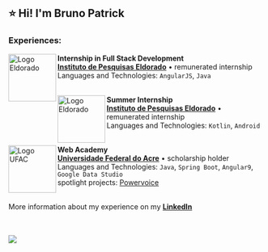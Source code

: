 ## ⭐ Hi! I'm Bruno Patrick
### Experiences:

[<img align="left" height="94px" width="94px" alt="Logo Eldorado" src="https://imgur.com/IS6QyOG"/>](https://www.eldorado.org.br/)

**Internship in Full Stack Development** \
[**Instituto de Pesquisas Eldorado**](https://www.eldorado.org.br/) • remunerated internship \
Languages and Technologies: `AngularJS`, `Java`\
<br/>

[<img align="left" height="94px" width="94px" alt="Logo Eldorado" src="https://imgur.com/IS6QyOG"/>](https://www.eldorado.org.br/)

**Summer Internship** \
[**Instituto de Pesquisas Eldorado**](https://www.eldorado.org.br/) • remunerated internship \
Languages and Technologies: `Kotlin`, `Android`\
<br/>

[<img align="left" height="94px" width="94px" alt="Logo UFAC" src="https://imgur.com/XkRrm7A"/>](http://200.129.173.65/)

**Web Academy** \
[**Universidade Federal do Acre**](http://200.129.173.65/) • scholarship holder \
Languages and Technologies: `Java`, `Spring Boot`, `Angular9`, `Google Data Studio`\
spotlight projects: [Powervoice](https://github.com/Bruno-Patrick/motorola.powervoice)
<br/>
<br/>

More information about my experience on my [**LinkedIn**](https://www.linkedin.com/in/dev-brunopatrick/)

<br/>
<br/>
<a href="https://github.com/Bruno-Patrick">
  <img align="center" src="https://github-readme-stats.vercel.app/api/top-langs/?username=Bruno-Patrick&theme=dracula&hide_langs_below=1" />
</a>
